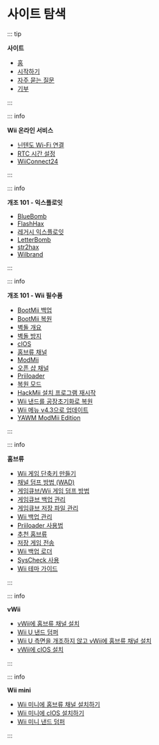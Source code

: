 # 사이트 탐색

::: tip

**사이트**

- [홈](/)
- [시작하기](get-started)
- [자주 묻는 질문](faq)
- [기부](donations)

:::

::: info

**Wii 온라인 서비스**

- [닌텐도 Wi-Fi 연결](wiimmfi)
- [RTC 시간 설정](wiiconnect24#updating-rtc-clock)
- [WiiConnect24](wiiconnect24)

:::

::: info

**개조 101 - 익스플로잇**

- [BlueBomb](bluebomb)
- [FlashHax](flashhax)
- [레거시 익스플로잇](legacy-exploits)
- [LetterBomb](letterbomb)
- [str2hax](str2hax)
- [Wilbrand](wilbrand)

:::

::: info

**개조 101 - Wii 필수품**

- [BootMii 백업](bootmii)
- [BootMii 복원](bootmiirecover)
- [벽돌 개요](bricks)
- [벽돌 방지](bricks#brick-prevention)
- [cIOS](cios)
- [홈브류 채널](hbc)
- [ModMii](modmii)
- [오픈 샵 채널](osc)
- [Priiloader](priiloader)
- [복원 모드](recovery-mode)
- [HackMii 설치 프로그램 재시작](hackmii)
- [Wii 낸드를 공장초기화로 복원](wii-factory-reset)
- [Wii 메뉴 v4.3으로 업데이트](update)
- [YAWM ModMii Edition](yawmme)

:::

::: info

**홈브류**

- [Wii 게임 단축키 만들기](wiigsc)
- [채널 덤프 방법 (WAD)](dump-wads)
- [게임큐브/Wii 게임 덤프 방법](dump-games)
- [게임큐브 백업 관리](gc-backups)
- [게임큐브 저장 파일 관리](gcsaves)
- [Wii 백업 관리](wii-backups)
- [Priiloader 사용법](priiloader-usage)
- [추천 홈브류](recommended-homebrew)
- [저장 게임 전송](transfer-saves)
- [Wii 백업 로더](wii-loaders)
- [SysCheck 사용](syscheck)
- [Wii 테마 가이드](themes)

:::

::: info

**vWii**

- [vWii에 홈브류 채널 설치](vwii-homebrew-channel)
- [Wii U 낸드 덤퍼](wiiu-nand-dumper)
- [Wii U 측면을 개조하지 않고 vWii에 홈브류 채널 설치](vwii-homebrew-channel-no-wiiu-mods)
- [vWii에 cIOS 설치](cios-vwii)

:::

::: info

**Wii mini**

- [Wii 미니에 홈브류 채널 설치하기](hbc-mini)
- [Wii 미니에 cIOS 설치하기](cios-mini)
- [Wii 미니 낸드 덤퍼](wnd-mini)

:::
